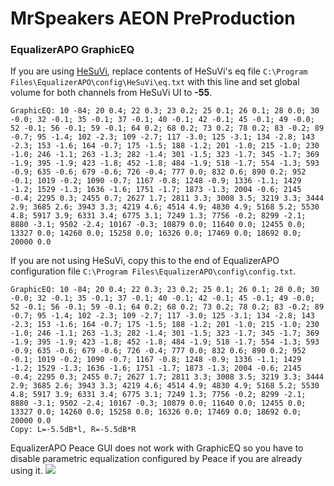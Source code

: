 # MrSpeakers AEON PreProduction
### EqualizerAPO GraphicEQ
If you are using [HeSuVi](https://sourceforge.net/projects/hesuvi/), replace contents of HeSuVi's eq file `C:\Program Files\EqualizerAPO\config\HeSuVi\eq.txt` with this line and set global volume for both channels from HeSuVi UI to **-55**.
```
GraphicEQ: 10 -84; 20 0.4; 22 0.3; 23 0.2; 25 0.1; 26 0.1; 28 0.0; 30 -0.0; 32 -0.1; 35 -0.1; 37 -0.1; 40 -0.1; 42 -0.1; 45 -0.1; 49 -0.0; 52 -0.1; 56 -0.1; 59 -0.1; 64 0.2; 68 0.2; 73 0.2; 78 0.2; 83 -0.2; 89 -0.7; 95 -1.4; 102 -2.3; 109 -2.7; 117 -3.0; 125 -3.1; 134 -2.8; 143 -2.3; 153 -1.6; 164 -0.7; 175 -1.5; 188 -1.2; 201 -1.0; 215 -1.0; 230 -1.0; 246 -1.1; 263 -1.3; 282 -1.4; 301 -1.5; 323 -1.7; 345 -1.7; 369 -1.9; 395 -1.9; 423 -1.8; 452 -1.8; 484 -1.9; 518 -1.7; 554 -1.3; 593 -0.9; 635 -0.6; 679 -0.6; 726 -0.4; 777 0.0; 832 0.6; 890 0.2; 952 -0.1; 1019 -0.2; 1090 -0.7; 1167 -0.8; 1248 -0.9; 1336 -1.1; 1429 -1.2; 1529 -1.3; 1636 -1.6; 1751 -1.7; 1873 -1.3; 2004 -0.6; 2145 -0.4; 2295 0.3; 2455 0.7; 2627 1.7; 2811 3.3; 3008 3.5; 3219 3.3; 3444 2.9; 3685 2.6; 3943 3.3; 4219 4.6; 4514 4.9; 4830 4.9; 5168 5.2; 5530 4.8; 5917 3.9; 6331 3.4; 6775 3.1; 7249 1.3; 7756 -0.2; 8299 -2.1; 8880 -3.1; 9502 -2.4; 10167 -0.3; 10879 0.0; 11640 0.0; 12455 0.0; 13327 0.0; 14260 0.0; 15258 0.0; 16326 0.0; 17469 0.0; 18692 0.0; 20000 0.0
```
If you are not using HeSuVi, copy this to the end of EqualizerAPO configuration file `C:\Program Files\EqualizerAPO\config\config.txt`.
```
GraphicEQ: 10 -84; 20 0.4; 22 0.3; 23 0.2; 25 0.1; 26 0.1; 28 0.0; 30 -0.0; 32 -0.1; 35 -0.1; 37 -0.1; 40 -0.1; 42 -0.1; 45 -0.1; 49 -0.0; 52 -0.1; 56 -0.1; 59 -0.1; 64 0.2; 68 0.2; 73 0.2; 78 0.2; 83 -0.2; 89 -0.7; 95 -1.4; 102 -2.3; 109 -2.7; 117 -3.0; 125 -3.1; 134 -2.8; 143 -2.3; 153 -1.6; 164 -0.7; 175 -1.5; 188 -1.2; 201 -1.0; 215 -1.0; 230 -1.0; 246 -1.1; 263 -1.3; 282 -1.4; 301 -1.5; 323 -1.7; 345 -1.7; 369 -1.9; 395 -1.9; 423 -1.8; 452 -1.8; 484 -1.9; 518 -1.7; 554 -1.3; 593 -0.9; 635 -0.6; 679 -0.6; 726 -0.4; 777 0.0; 832 0.6; 890 0.2; 952 -0.1; 1019 -0.2; 1090 -0.7; 1167 -0.8; 1248 -0.9; 1336 -1.1; 1429 -1.2; 1529 -1.3; 1636 -1.6; 1751 -1.7; 1873 -1.3; 2004 -0.6; 2145 -0.4; 2295 0.3; 2455 0.7; 2627 1.7; 2811 3.3; 3008 3.5; 3219 3.3; 3444 2.9; 3685 2.6; 3943 3.3; 4219 4.6; 4514 4.9; 4830 4.9; 5168 5.2; 5530 4.8; 5917 3.9; 6331 3.4; 6775 3.1; 7249 1.3; 7756 -0.2; 8299 -2.1; 8880 -3.1; 9502 -2.4; 10167 -0.3; 10879 0.0; 11640 0.0; 12455 0.0; 13327 0.0; 14260 0.0; 15258 0.0; 16326 0.0; 17469 0.0; 18692 0.0; 20000 0.0
Copy: L=-5.5dB*l, R=-5.5dB*R
```
EqualizerAPO Peace GUI does not work with GraphicEQ so you have to disable parametric equalization configured by Peace if you are already using it.
![](https://raw.githubusercontent.com/jaakkopasanen/AutoEq/master/results/Innerfidelity%202017/innerfidelity/onear/MrSpeakers%20AEON%20PreProduction/MrSpeakers%20AEON%20PreProduction.png)

